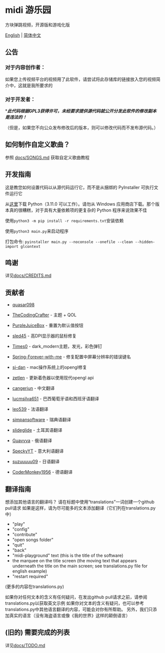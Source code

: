 # midi 游乐园
方块弹跳视频，开源版和游戏化版

[English](./README.md) | [简体中文](./README-ZH.md)
## 公告

### 对于内容创作者：

如果您上传视频平台的视频用了此软件，请尝试将此存储库的链接放入您的视频简介中，这就是我所要求的

### 对于开发者：

****此代码根据GPL3获得许可，未经要求提供源代码就公开分发此软件的修改副本是违法的！***

（但是，如果您不向公众发布修改后的版本，则可以修改代码而不发布源代码。）

## 如何制作自定义歌曲？

参照 [docs/SONGS.md](https://github.com/quasar098/midi-playground/blob/master/docs/SONGS.md) 获取自定义歌曲教程

## 开发指南

这是教您如何设置代码以从源代码运行它，而不是从捆绑的 PyInstaller 可执行文件运行它

从[这里](https://python.org)下载 Python（3.11.0 可以工作）。请勿从 Windows 应用商店下载。那个版本真的很糟糕，对于具有大量依赖项的更复杂的 Python 程序来说效果不佳

使用`python3 -m pip install -r requirements.txt`安装依赖

使用`python3 main.py`来启动程序

打包命令: `pyinstaller main.py --noconsole --onefile --clean --hidden-import glcontext`

## 鸣谢

详见[docs/CREDITS.md](https://github.com/quasar098/midi-playground/blob/master/docs/CREDITS.md)

## 贡献者

- [quasar098](https://github.com/quasar098)
- [TheCodingCrafter](https://github.com/TheCodingCrafter) - 主题 + QOL
- [PurpleJuiceBox](https://github.com/PurpleJuiceBox) - 重置为默认值按钮
- [sled45](https://github.com/sled45) - 高DPI显示器的鼠标修复
- [Times0](https://github.com/Times0) - dark_modern主题，发光，彩色弹钉
- [Spring-Forever-with-me](https://github.com/Spring-Forever-with-me) - 修复配置中屏幕分辨率的错误键名
- [sj-dan](https://github.com/sj-dan) - mac操作系统上的opengl修复
- [zetlen](https://github.com/zetlen) - 更新着色器以使用现代opengl api

- [cangerjun](https://github.com/cangerjun) - 中文翻译
- [lucmsilva651](https://github.com/lucmsilva651) - 巴西葡萄牙语和西班牙语翻译
- [leo539](https://github.com/leo539) - 法语翻译
- [simpansoftware](https://github.com/simpansoftware) - 瑞典语翻译
- [slideglide](https://github.com/slideglide) - 土耳其语翻译
- [Guavvva](https://github.com/Guavvva) - 俄语翻译
- [SpeckyYT](https://github.com/SpeckyYT) - 意大利语翻译
- [suzuuuuu09](https://github.com/suzuuuuu09) - 日语翻译
- [CoderMonkey1956](https://github.com/CoderMonkey1956) - 德语翻译

## 翻译指南

想添加其他语言的翻译吗？
请在标题中使用“translations”一词创建一个github pull请求
如果是这样，请为尽可能多的文本添加翻译（它们列在translations.py中）

- "play"
- "config"
- "contribute"
- "open songs folder"
- "quit"
- "back"
- "midi-playground" text (this is the title of the software)
- the marquee on the title screen (the moving text that appears underneath the title on the main screen; see translations.py file for english example)
- "restart required"

(更多的内容在translations.py)

如果你对任何文本的含义有任何疑问，在发出github pull请求之前，请参阅translations.py以获取英文示例
如果你对文本的含义有疑问，也可以参考translations.py中其他语言翻译的内容，可能会对你有所帮助。
另外，我们只添加真实的语言（没有海盗语言或像《我的世界》这样的颠倒语言）

## (旧的) 需要完成的列表

详见[docs/TODO.md](https://github.com/quasar098/midi-playground/blob/master/docs/TODO.md)

